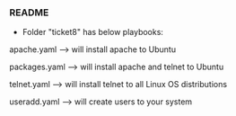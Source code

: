 ### README ###

*    Folder "ticket8" has below playbooks:


apache.yaml          --> will install apache to Ubuntu


packages.yaml        --> will install apache and telnet to Ubuntu


telnet.yaml          --> will install telnet to all Linux OS distributions


useradd.yaml         --> will create users to your system